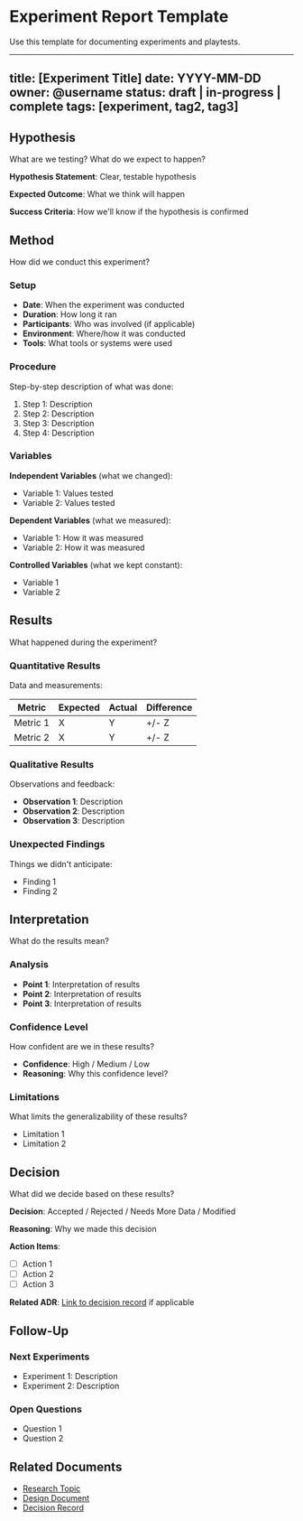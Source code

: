 # Experiment Report Template

Use this template for documenting experiments and playtests.

---
title: [Experiment Title]
date: YYYY-MM-DD
owner: @username
status: draft | in-progress | complete
tags: [experiment, tag2, tag3]
---

## Hypothesis

What are we testing? What do we expect to happen?

**Hypothesis Statement**: Clear, testable hypothesis

**Expected Outcome**: What we think will happen

**Success Criteria**: How we'll know if the hypothesis is confirmed

## Method

How did we conduct this experiment?

### Setup

- **Date**: When the experiment was conducted
- **Duration**: How long it ran
- **Participants**: Who was involved (if applicable)
- **Environment**: Where/how it was conducted
- **Tools**: What tools or systems were used

### Procedure

Step-by-step description of what was done:

1. Step 1: Description
2. Step 2: Description
3. Step 3: Description
4. Step 4: Description

### Variables

**Independent Variables** (what we changed):

- Variable 1: Values tested
- Variable 2: Values tested

**Dependent Variables** (what we measured):

- Variable 1: How it was measured
- Variable 2: How it was measured

**Controlled Variables** (what we kept constant):

- Variable 1
- Variable 2

## Results

What happened during the experiment?

### Quantitative Results

Data and measurements:

| Metric | Expected | Actual | Difference |
|--------|----------|--------|------------|
| Metric 1 | X | Y | +/- Z |
| Metric 2 | X | Y | +/- Z |

### Qualitative Results

Observations and feedback:

- **Observation 1**: Description
- **Observation 2**: Description
- **Observation 3**: Description

### Unexpected Findings

Things we didn't anticipate:

- Finding 1
- Finding 2

## Interpretation

What do the results mean?

### Analysis

- **Point 1**: Interpretation of results
- **Point 2**: Interpretation of results
- **Point 3**: Interpretation of results

### Confidence Level

How confident are we in these results?

- **Confidence**: High / Medium / Low
- **Reasoning**: Why this confidence level?

### Limitations

What limits the generalizability of these results?

- Limitation 1
- Limitation 2

## Decision

What did we decide based on these results?

**Decision**: Accepted / Rejected / Needs More Data / Modified

**Reasoning**: Why we made this decision

**Action Items**:

- [ ] Action 1
- [ ] Action 2
- [ ] Action 3

**Related ADR**: [Link to decision record](decision-record.md) if applicable

## Follow-Up

### Next Experiments

- Experiment 1: Description
- Experiment 2: Description

### Open Questions

- Question 1
- Question 2

## Related Documents

- [Research Topic](../research/topics/related-topic.md)
- [Design Document](../design/related-design.md)
- [Decision Record](decision-record-YYYY-MM-DD.md)
